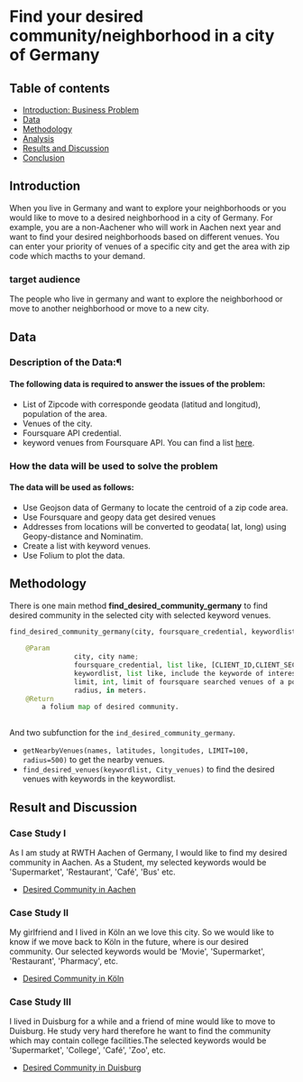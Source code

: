 # Find your desired community/neighborhood in a city of Germany
## Table of contents
* [Introduction: Business Problem](#introduction)
* [Data](#data)
* [Methodology](#methodology)
* [Analysis](#analysis)
* [Results and Discussion](#results)
* [Conclusion](#conclusion)

## Introduction

When you live in Germany and want to explore your neighborhoods or you would like to move to a desired neighborhood in a city of Germany. For example, you are a non-Aachener who will work in Aachen next year and want to find your desired neighborhoods based on different venues. You can enter your priority of venues of a specific city and get the area with zip code which macths to your demand.

### target audience
The people who live in germany and want to explore the neighborhood or move to another neighborhood or move to a new city.


## Data
### Description of the Data:¶

#### The following data is required to answer the issues of the problem:

- List of Zipcode with corresponde geodata (latitud and longitud), population of the area.
- Venues of the city.
- Foursquare API credential.
- keyword venues from Foursquare API. You can find a list [here](https://developer.foursquare.com/docs/build-with-foursquare/categories/).

### How the data will be used to solve the problem

#### The data will be used as follows:

- Use Geojson data of Germany to locate the centroid of a zip code area.
- Use Foursquare and geopy data get desired venues
- Addresses from locations will be converted to geodata( lat, long) using Geopy-distance and Nominatim.
- Create a list with keyword venues. 
- Use Folium to plot the data.

## Methodology <a name="methodology"></a>
There is one main method **find_desired_community_germany** to find desired community in the selected city with selected keyword venues.
```python
find_desired_community_germany(city, foursquare_credential, keywordlist,limit=100, radius=500)
 
    @Param
                city, city name;
                foursquare_credential, list like, [CLIENT_ID,CLIENT_SECRET];
                keywordlist, list like, include the keyworde of interested venues, such as Supermarket, Bus Stop;
                limit, int, limit of foursquare searched venues of a point;
                radius, in meters.
    @Return
        a folium map of desired community. 
   
```
And two subfunction for the `ind_desired_community_germany`.
- `getNearbyVenues(names, latitudes, longitudes, LIMIT=100, radius=500)` to get the nearby venues.
- `find_desired_venues(keywordlist, City_venues)` to find the desired venues with keywords in the keywordlist.

## Result and Discussion <a name="results"></a>

### Case Study I
As I am study at RWTH Aachen of Germany, I would like to find my desired community in Aachen. As a Student, my selected keywords would be 'Supermarket', 'Restaurant', 'Café', 'Bus' etc.
- [Desired Community in Aachen](https://nbviewer.jupyter.org/github/RuikunLi/Capstone_Coursera/blob/master/project/results/Aachen_desired_community.html)
### Case Study II
My girlfriend and I lived in Köln an we love this city. So we would like to know if we move back to Köln in the future, where is our desired community. Our selected keywords would be 'Movie', 'Supermarket', 'Restaurant', 'Pharmacy', etc.
- [Desired Community in Köln](https://nbviewer.jupyter.org/github/RuikunLi/Capstone_Coursera/blob/master/project/results/K%C3%B6ln_desired_community.html)

### Case Study III
I lived in Duisburg for a while and a friend of mine would like to move to Duisburg. He study very hard therefore he want to find the community which may contain college facilities.The selected keywords would be 'Supermarket', 'College', 'Café', 'Zoo', etc.
- [Desired Community in Duisburg](https://nbviewer.jupyter.org/github/RuikunLi/Capstone_Coursera/blob/master/project/results/Duisburg_desired_community.html)
